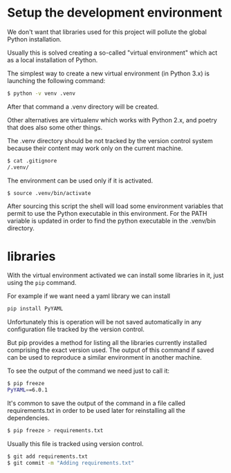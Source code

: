# Setup the development environment

We don't want that libraries used for this project will pollute the global 
Python installation.

Usually this is solved creating a so-called "virtual environment" which act as
a local installation of Python.

The simplest way to create a new virtual environment (in Python 3.x) is 
launching the following command: 

```bash
$ python -v venv .venv 
```

After that command a .venv directory will be created. 

Other alternatives are virtualenv which works with Python 2.x, and poetry that
does also some other things.

The .venv directory should be not tracked by the version control system because
their content may work only on the current machine.

```bash
$ cat .gitignore
/.venv/
```

The environment can be used only if it is activated.
```bash
$ source .venv/bin/activate
```

After sourcing this script the shell will load some environment variables that
permit to use the Python executable in this environment. For the PATH variable
is updated in order to find the python executable in the .venv/bin directory.

# libraries

With the virtual environment activated we can install some libraries in it, 
just using the `pip` command.

For example if we want need a yaml library we can install

```bash
pip install PyYAML
```

Unfortunately this is operation will be not saved automatically in any 
configuration file tracked by the version control.

But pip provides a method for listing all the libraries currently installed 
comprising the exact version used. The output of this command if saved  can be 
used to reproduce a similar environment in another machine.

To see the output of the command we need just to call it:

```bash
$ pip freeze
PyYAML==6.0.1
```

It's common to save the output of the command in a file called requirements.txt
in order to be used later for reinstalling all the dependencies.

```bash
$ pip freeze > requirements.txt
```

Usually this file is tracked using version control.
```bash
$ git add requirements.txt
$ git commit -m "Adding requirements.txt"
```








